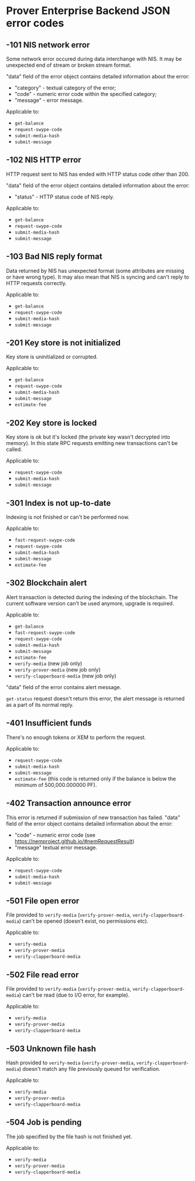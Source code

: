 # Prover Enterprise Backend JSON error codes

## -101 NIS network error

Some network error occured during data interchange with NIS. It may be
unexpected end of stream or broken stream format.

"data" field of the error object contains detailed information about the
error:

- "category" - textual category of the error;
- "code" - numeric error code within the specified category;
- "message" - error message.

Applicable to:

- `get-balance`
- `request-swype-code`
- `submit-media-hash`
- `submit-message`

## -102 NIS HTTP error

HTTP request sent to NIS has ended with HTTP status code other than 200.

"data" field of the error object contains detailed information about the
error:

- "status" - HTTP status code of NIS reply.

Applicable to:

- `get-balance`
- `request-swype-code`
- `submit-media-hash`
- `submit-message`

## -103 Bad NIS reply format

Data returned by NIS has unexpected format (some attributes are missing
or have wrong type). It may also mean that NIS is syncing and can't reply
to HTTP requests correctly.

Applicable to:

- `get-balance`
- `request-swype-code`
- `submit-media-hash`
- `submit-message`

## -201 Key store is not initialized

Key store is uninitialized or corrupted.

Applicable to:

- `get-balance`
- `request-swype-code`
- `submit-media-hash`
- `submit-message`
- `estimate-fee`

## -202 Key store is locked

Key store is ok but it's locked (the private key wasn't decrypted into
memory). In this state RPC requests emitting new transactions can't be
called.

Applicable to:

- `request-swype-code`
- `submit-media-hash`
- `submit-message`

## -301 Index is not up-to-date

Indexing is not finished or can't be performed now.

Applicable to:

- `fast-request-swype-code`
- `request-swype-code`
- `submit-media-hash`
- `submit-message`
- `estimate-fee`

## -302 Blockchain alert

Alert transaction is detected during the indexing of the blockchain. The
current software version can't be used anymore, upgrade is required.

Applicable to:

- `get-balance`
- `fast-request-swype-code`
- `request-swype-code`
- `submit-media-hash`
- `submit-message`
- `estimate-fee`
- `verify-media` (new job only)
- `verify-prover-media` (new job only)
- `verify-clapperboard-media` (new job only)

"data" field of the error contains alert message.

`get-status` request doesn't return this error, the alert message is returned
as a part of its normal reply.

## -401 Insufficient funds

There's no enough tokens or XEM to perform the request.

Applicable to:

- `request-swype-code`
- `submit-media-hash`
- `submit-message`
- `estimate-fee` (this code is returned only if the balance is below the
  minimum of 500,000.000000 PF).

## -402 Transaction announce error

This error is returned if submission of new transaction has failed. "data"
field of the error object contains detailed information about the error:

- "code" - numeric error code (see https://nemproject.github.io/#nemRequestResult)
- "message" textual error message.

Applicable to:

- `request-swype-code`
- `submit-media-hash`
- `submit-message`

## -501 File open error

File provided to `verify-media` (`verify-prover-media`, `verify-clapperboard-media`)
can't be opened (doesn't exist, no permissions etc).

Applicable to:

- `verify-media`
- `verify-prover-media`
- `verify-clapperboard-media`

## -502 File read error

File provided to `verify-media` (`verify-prover-media`, `verify-clapperboard-media`)
can't be read (due to I/O error, for example).

Applicable to:

- `verify-media`
- `verify-prover-media`
- `verify-clapperboard-media`

## -503 Unknown file hash

Hash provided to `verify-media` (`verify-prover-media`, `verify-clapperboard-media`)
doesn't match any file previously queued for verification.

Applicable to:

- `verify-media`
- `verify-prover-media`
- `verify-clapperboard-media`

## -504 Job is pending

The job specified by the file hash is not finished yet.

Applicable to:

- `verify-media`
- `verify-prover-media`
- `verify-clapperboard-media`
